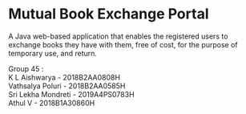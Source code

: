 # Mutual Book Exchange Portal
A Java web-based application that enables the registered users to exchange books they have with them, free of cost, for the purpose of temporary use, and return. </br>

Group 45 : </br>
K L Aishwarya	- 2018B2AA0808H </br>
Vathsalya Poluri - 2018B2AA0585H </br>
Sri Lekha Mondreti - 2019A4PS0783H </br>
Athul V	- 2018B1A30860H

